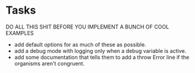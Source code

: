 # Tasks

DO ALL THIS SHIT BEFORE YOU IMPLEMENT A BUNCH OF COOL EXAMPLES

- add default options for as much of these as possible.
- add a debug mode with logging only when a debug variable is active.
- add some documentation that tells them to add a throw Error line if the 
organisms aren't congruent.